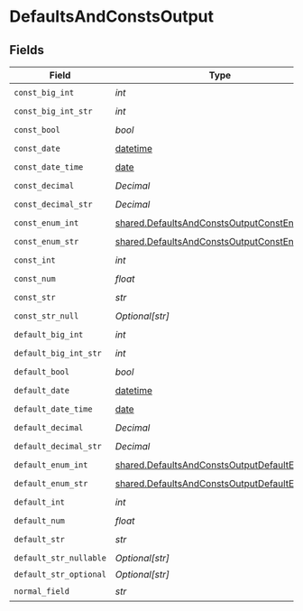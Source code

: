 # DefaultsAndConstsOutput


## Fields

| Field                                                                                                        | Type                                                                                                         | Required                                                                                                     | Description                                                                                                  |
| ------------------------------------------------------------------------------------------------------------ | ------------------------------------------------------------------------------------------------------------ | ------------------------------------------------------------------------------------------------------------ | ------------------------------------------------------------------------------------------------------------ |
| `const_big_int`                                                                                              | *int*                                                                                                        | :heavy_check_mark:                                                                                           | N/A                                                                                                          |
| `const_big_int_str`                                                                                          | *int*                                                                                                        | :heavy_check_mark:                                                                                           | N/A                                                                                                          |
| `const_bool`                                                                                                 | *bool*                                                                                                       | :heavy_check_mark:                                                                                           | N/A                                                                                                          |
| `const_date`                                                                                                 | [datetime](https://docs.python.org/3/library/datetime.html#datetime-objects)                                 | :heavy_check_mark:                                                                                           | N/A                                                                                                          |
| `const_date_time`                                                                                            | [date](https://docs.python.org/3/library/datetime.html#date-objects)                                         | :heavy_check_mark:                                                                                           | N/A                                                                                                          |
| `const_decimal`                                                                                              | *Decimal*                                                                                                    | :heavy_check_mark:                                                                                           | N/A                                                                                                          |
| `const_decimal_str`                                                                                          | *Decimal*                                                                                                    | :heavy_check_mark:                                                                                           | N/A                                                                                                          |
| `const_enum_int`                                                                                             | [shared.DefaultsAndConstsOutputConstEnumInt](../../models/shared/defaultsandconstsoutputconstenumint.md)     | :heavy_check_mark:                                                                                           | N/A                                                                                                          |
| `const_enum_str`                                                                                             | [shared.DefaultsAndConstsOutputConstEnumStr](../../models/shared/defaultsandconstsoutputconstenumstr.md)     | :heavy_check_mark:                                                                                           | N/A                                                                                                          |
| `const_int`                                                                                                  | *int*                                                                                                        | :heavy_check_mark:                                                                                           | N/A                                                                                                          |
| `const_num`                                                                                                  | *float*                                                                                                      | :heavy_check_mark:                                                                                           | N/A                                                                                                          |
| `const_str`                                                                                                  | *str*                                                                                                        | :heavy_check_mark:                                                                                           | N/A                                                                                                          |
| `const_str_null`                                                                                             | *Optional[str]*                                                                                              | :heavy_check_mark:                                                                                           | N/A                                                                                                          |
| `default_big_int`                                                                                            | *int*                                                                                                        | :heavy_check_mark:                                                                                           | N/A                                                                                                          |
| `default_big_int_str`                                                                                        | *int*                                                                                                        | :heavy_check_mark:                                                                                           | N/A                                                                                                          |
| `default_bool`                                                                                               | *bool*                                                                                                       | :heavy_check_mark:                                                                                           | N/A                                                                                                          |
| `default_date`                                                                                               | [datetime](https://docs.python.org/3/library/datetime.html#datetime-objects)                                 | :heavy_check_mark:                                                                                           | N/A                                                                                                          |
| `default_date_time`                                                                                          | [date](https://docs.python.org/3/library/datetime.html#date-objects)                                         | :heavy_check_mark:                                                                                           | N/A                                                                                                          |
| `default_decimal`                                                                                            | *Decimal*                                                                                                    | :heavy_check_mark:                                                                                           | N/A                                                                                                          |
| `default_decimal_str`                                                                                        | *Decimal*                                                                                                    | :heavy_check_mark:                                                                                           | N/A                                                                                                          |
| `default_enum_int`                                                                                           | [shared.DefaultsAndConstsOutputDefaultEnumInt](../../models/shared/defaultsandconstsoutputdefaultenumint.md) | :heavy_check_mark:                                                                                           | N/A                                                                                                          |
| `default_enum_str`                                                                                           | [shared.DefaultsAndConstsOutputDefaultEnumStr](../../models/shared/defaultsandconstsoutputdefaultenumstr.md) | :heavy_check_mark:                                                                                           | N/A                                                                                                          |
| `default_int`                                                                                                | *int*                                                                                                        | :heavy_check_mark:                                                                                           | N/A                                                                                                          |
| `default_num`                                                                                                | *float*                                                                                                      | :heavy_check_mark:                                                                                           | N/A                                                                                                          |
| `default_str`                                                                                                | *str*                                                                                                        | :heavy_check_mark:                                                                                           | N/A                                                                                                          |
| `default_str_nullable`                                                                                       | *Optional[str]*                                                                                              | :heavy_check_mark:                                                                                           | N/A                                                                                                          |
| `default_str_optional`                                                                                       | *Optional[str]*                                                                                              | :heavy_minus_sign:                                                                                           | N/A                                                                                                          |
| `normal_field`                                                                                               | *str*                                                                                                        | :heavy_check_mark:                                                                                           | N/A                                                                                                          |